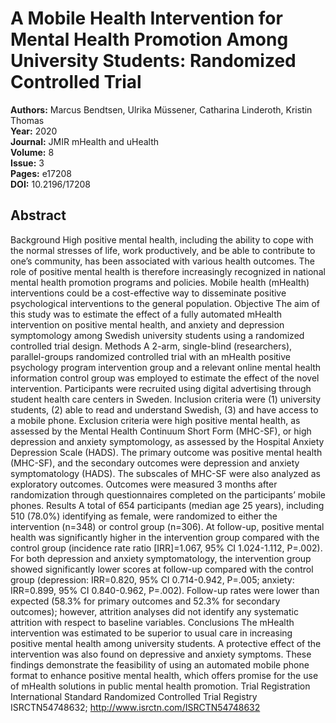 # A Mobile Health Intervention for Mental Health Promotion Among University Students: Randomized Controlled Trial

**Authors:** Marcus Bendtsen, Ulrika Müssener, Catharina Linderoth, Kristin Thomas  
**Year:** 2020  
**Journal:** JMIR mHealth and uHealth  
**Volume:** 8  
**Issue:** 3  
**Pages:** e17208  
**DOI:** 10.2196/17208  

## Abstract
Background            High positive mental health, including the ability to cope with the normal stresses of life, work productively, and be able to contribute to one’s community, has been associated with various health outcomes. The role of positive mental health is therefore increasingly recognized in national mental health promotion programs and policies. Mobile health (mHealth) interventions could be a cost-effective way to disseminate positive psychological interventions to the general population.                                Objective            The aim of this study was to estimate the effect of a fully automated mHealth intervention on positive mental health, and anxiety and depression symptomology among Swedish university students using a randomized controlled trial design.                                Methods            A 2-arm, single-blind (researchers), parallel-groups randomized controlled trial with an mHealth positive psychology program intervention group and a relevant online mental health information control group was employed to estimate the effect of the novel intervention. Participants were recruited using digital advertising through student health care centers in Sweden. Inclusion criteria were (1) university students, (2) able to read and understand Swedish, (3) and have access to a mobile phone. Exclusion criteria were high positive mental health, as assessed by the Mental Health Continuum Short Form (MHC-SF), or high depression and anxiety symptomology, as assessed by the Hospital Anxiety Depression Scale (HADS). The primary outcome was positive mental health (MHC-SF), and the secondary outcomes were depression and anxiety symptomatology (HADS). The subscales of MHC-SF were also analyzed as exploratory outcomes. Outcomes were measured 3 months after randomization through questionnaires completed on the participants’ mobile phones.                                Results            A total of 654 participants (median age 25 years), including 510 (78.0%) identifying as female, were randomized to either the intervention (n=348) or control group (n=306). At follow-up, positive mental health was significantly higher in the intervention group compared with the control group (incidence rate ratio [IRR]=1.067, 95% CI 1.024-1.112, P=.002). For both depression and anxiety symptomatology, the intervention group showed significantly lower scores at follow-up compared with the control group (depression: IRR=0.820, 95% CI 0.714-0.942, P=.005; anxiety: IRR=0.899, 95% CI 0.840-0.962, P=.002). Follow-up rates were lower than expected (58.3% for primary outcomes and 52.3% for secondary outcomes); however, attrition analyses did not identify any systematic attrition with respect to baseline variables.                                Conclusions            The mHealth intervention was estimated to be superior to usual care in increasing positive mental health among university students. A protective effect of the intervention was also found on depressive and anxiety symptoms. These findings demonstrate the feasibility of using an automated mobile phone format to enhance positive mental health, which offers promise for the use of mHealth solutions in public mental health promotion.                                Trial Registration            International Standard Randomized Controlled Trial Registry ISRCTN54748632; http://www.isrctn.com/ISRCTN54748632

